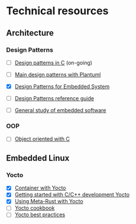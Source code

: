 # Technical resources

## Architecture

### Design Patterns

- [ ] [Design patterns in C](https://github.com/huawenyu/Design-Patterns-in-C) (on-going)
- [ ] [Main design patterns with Plantuml](https://github.com/RafaelKuebler/PlantUMLDesignPatterns)
- [x] [Design Patterns for Embedded System](https://github.com/ksvbka/design_pattern_for_embedded_system)
- [ ] [Design Patterns reference guide](https://refactoring.guru/fr/design-patterns)
- [ ] [General study of embedded software](https://embeddedartistry.com/blog/2020/06/08/qa-how-we-document-software-projects/)


### OOP

- [ ] [Object oriented with C](https://www.codementor.io/@michaelsafyan/object-oriented-programming-in-c-du1081gw2)

## Embedded Linux

### Yocto

- [x] [Container with Yocto](https://github.com/embeddedlinuxacademy/yocto-buildcontainer)
- [x] [Getting started with C/C++ development Yocto](https://www.youtube.com/watch?v=NmPta5w6P70)
- [x] [Using Meta-Rust with Yocto](https://www.youtube.com/watch?v=aPsMuSU-Btw)
- [ ] [Yocto cookbook](https://digiwiki.eccee.com/_media/digi/arm-embedded/linux/dey/embedded_linux_projects_using_yocto_project_cookbook.pdf)
- [ ] [Yocto best practices](https://bootlin.com/pub/conferences/2020/elce/belloni-yocto-best-practices/belloni-yocto-best-practices.pdf)
